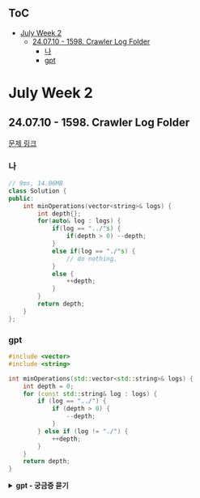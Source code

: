 ## ToC
- [July Week 2](#july-week-2)
  - [24.07.10 - 1598. Crawler Log Folder](#240710---1598-crawler-log-folder)
    - [나](#나)
    - [gpt](#gpt)

# July Week 2

## 24.07.10 - 1598. Crawler Log Folder
[문제 링크](https://leetcode.com/problems/crawler-log-folder/?envType=daily-question&envId=2024-07-10)

### 나
```cpp
// 9ms, 14.06MB
class Solution {
public:
    int minOperations(vector<string>& logs) {
        int depth{};
        for(auto& log : logs) {
            if(log == "../"s) {
                if(depth > 0) --depth;
            }
            else if(log == "./"s) {
                // do nothing.
            }
            else {
                ++depth;
            }
        }
        return depth;
    }
};
```

### gpt
```cpp
#include <vector>
#include <string>

int minOperations(std::vector<std::string>& logs) {
    int depth = 0;
    for (const std::string& log : logs) {
        if (log == "../") {
            if (depth > 0) {
                --depth;
            }
        } else if (log != "./") {
            ++depth;
        }
    }
    return depth;
}
```

<details>
<summary> <b> gpt - 궁금증 묻기 </b> </summary> <br/>

Then I have a question

I got 3ms in this code.

```cpp
class Solution {
public:
    int minOperations(vector<string>& logs) {
        int depth{};
        for(auto& log : logs) {
            if(log.substr(0, 3) == "../"s) {
                if(depth > 0) --depth;
            }
            else if(log.substr(0, 2) == "./"s) {
                // do nothing.
            }
            else {
                ++depth;
            }
        }
        return depth;
    }
};
```

but i got 9ms in this code

```cpp
class Solution {
public:
    int minOperations(vector<string>& logs) {
        int depth{};
        for(auto& log : logs) {
            if(log.length() == 3 && log == "../"s) {
                if(depth > 0) --depth;
            }
            else if(log.length() == 2 && log == "./"s) {
                // do nothing.
            }
            else {
                ++depth;
            }
        }
        return depth;
    }
};
```

I think substr is slow and just check the length makes similar effect, but I don't know why second code takes more time than first code.
please explain this?

The difference in execution time between your two codes can be attributed to how C++ handles string comparisons and operations internally.

<h3> Key Points: </h3>

1. **String Comparison (`==`) vs. Substring (`substr`):**
   - In the first code, `log.substr(0, 3) == "../"` and `log.substr(0, 2) == "./"` create temporary substrings and then compare them.
   - In the second code, `log.length() == 3 && log == "../"` and `log.length() == 2 && log == "./"` do direct comparisons.

2. **Short-Circuit Evaluation:**
   - In the second code, the `log.length()` checks are intended to reduce unnecessary comparisons. However, this introduces extra conditional checks (`log.length() == 3` and `log.length() == 2`) before the string comparisons.

3. **Implementation Details:**
   - The first code relies on `substr` to extract the prefix before comparing, which involves creating a new string object but this can be very efficient due to short-circuit optimizations in modern C++ libraries.
   - The second code avoids `substr` but introduces additional length checks and direct string comparisons, which could be less optimized than expected.

<h3> Possible Performance Insights: </h3>

- **Substr Optimizations:** Modern C++ libraries might optimize `substr` operations for short strings, making them surprisingly fast.
- **Branch Prediction:** Additional conditional checks in the second code might affect CPU branch prediction negatively, causing slower performance.
- **Inlining and Micro-optimizations:** The first code might benefit from better inlining and micro-optimizations by the compiler.

<h3> Improved Code </h3>

Combining the benefits of both approaches:
```cpp
class Solution {
public:
    int minOperations(vector<string>& logs) {
        int depth{};
        for(const auto& log : logs) {
            if (log == "../") {
                if(depth > 0) --depth;
            } else if (log != "./") {
                ++depth;
            }
        }
        return depth;
    }
};
```
This approach avoids `substr` and unnecessary length checks while ensuring concise string comparisons.

Understanding performance implications in C++ often requires a deep dive into compiler optimizations and hardware behaviors. For practical purposes, testing different approaches and profiling your code can provide the most reliable insights.

</details>